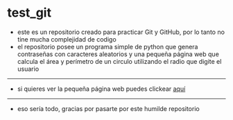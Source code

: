 # test_git
- este es un repositorio creado para practicar Git y GitHub, por lo tanto no tine mucha complejidad de codigo
- el repositorio posee un programa simple de python que genera contraseñas con caracteres aleatorios y una pequeña página web que calcula el área y perímetro de un circulo utilizando el radio que digite el usuario
---
- si quieres ver la pequeña página web puedes clickear [aquí](https://yeyodev99.github.io/test_git/)
---
- eso sería todo, gracias por pasarte por este humilde repositorio


